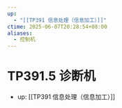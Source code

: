 ```yaml
---
up:
  - "[[TP391 信息处理（信息加工）]]"
ctime: 2025-06-07T20:28:54+08:00
aliases:
  - 控制机
---
```


# TP391.5 诊断机

- up: [[TP391 信息处理（信息加工）]]

